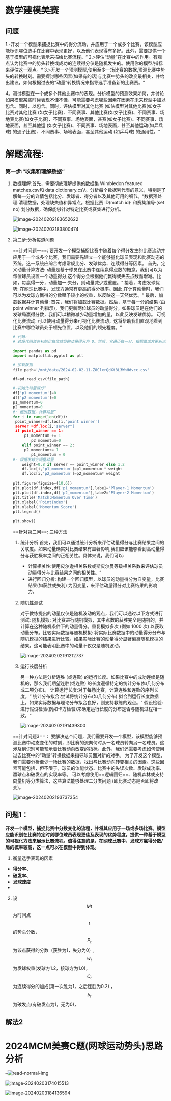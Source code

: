 # 数学建模美赛

## 问题

1.-开发一个模型来捕捉比赛中的得分流动，并应用于一个或多个比赛，该模型应能标识哪位选手在比赛中表现更好，以及他们表现得有多好。此外，需要提供一个基于模型的可视化表示来描绘比赛流程。“
2.>评估“动量”在比赛中的作用。有观点认为比赛中的势头转换或成功的连续得分仅是随机发生的。使用你的模型/指标来评估这一观点。“
3.>开发一个预测模型,使用至少一场比赛的数据,预测比赛中势头的转换时刻。需要探讨哪些因素(如果有的话)与比赛中势头的改变最相关，并给出建议，如何根据过去的“动量”转换情况来指导选手准备新的比赛赛。“

4。测试模型在一个或多个其他比赛中的表现。分析模型的预测效果如何，并讨论如果模型某些时候表现不佳不佳，可能需要考虑哪些因素在因素在未来模型中加以包含。同时，以包含。同时，评估模型对其他比赛 (如估模型对其他比赛(如女子比赛对其他比赛 (如女子比赛)、不同赛事、其他比赛(如女子比赛)、不同赛事、场地表比赛(如女子比赛)、不同赛事、场地表面，甚赛(如女子比赛)、不同赛事、场地表面，甚至其他运 (如女子比赛)、不同赛事、场地表面，甚至其他运动(如乒乓球) 的通子比赛)、不同赛事、场地表面，甚至其他运动 (如乒乓球) 的通用性。“

# 解题流程:
### 第一步:“收集和理解数据“
1. 数据理解:首先，需要彻底理解提供的数据集 Wimbledon featured matches.csv和 data dictionary.csV。分析每个数据列代表的意义，特别是了解每一分的详情包括比分、发球者、得分者以及其他可用的细节。“数据预处理:清理数据，处理缺失值和异常点。根据比赛 ID(match id)· 和赛集编号·(set no) 划分数据，确保能够针对特定比赛或赛集进行分析。

   ![image-20240202183652622](D:\Code_space\Markdown\imags\image-20240202183652622.png)

   ![image-20240202183800474](D:\Code_space\Markdown\imags\image-20240202183800474.png)

2. 第二步:分析每道问题

   ==针对问题一==: 要开发一个模型捕捉比赛中随着每个得分发生的比赛流动并应用于一个或多个比赛，我们需要先建立一个能够量化球员表现和比赛动态的系统。这一系统应综合考虑常规比分、发球优势、连续得分等因素。
   首先，定义动量计算方法: 动量是基于球员在比赛中连续赢得点数的概念。我们可以为每位球员设置一个动量得分,这个得分会根据他们赢得或失去点数而增减。比如，每赢得一分，动量加一;失分，则动量减少或重置。“
   接着，考虑发球优势: 在网球比赛中，发球方通常有更高的得分概率。因此,在计算动量时，我们可以为发球方赢得的分数赋予较小的权重，以反映这一天然优势。“
   最后，加载数据并计算动量: 首先，我们将加载比赛数据。然后，基于每一分的结果 (由 point winner 列指示)，我们更新两位球员的动量得分。如果球员是在他们的发球局赢得分数，我们可以稍微减少动量增加的量，以此反映发球优势。
   可视化比赛流动: 可以使用动量得分来可视化比赛流动。这将帮助我们直观地看到比赛中哪位球员处于领先位置，以及他们的领先程度。“

   ```py
   # 代码:
   # 这段代码首先初始化每位球员的动量得分为 0。然后，它遍历每一分，根据赢球方更新动量得分，并考虑发球方的优势。最后，使用 Matplotlib 绘制动量得分，展示比赛的流动性。这个可视化帮助我们理解比赛过程中哪位球员处于领先位置以及他们的领先程度。“
   
   import pandas as pd
   import matplotlib.pyplot as plt
   
   # 加载数据
   file_path='/mnt/data/2024-02-02-11-Z8ClxrQdXt8L3WnHdvcc.csv'
   
   df=pd.read_csv(file_path)
   
   #·初始化动量得分“
   df['p1_momentum']=0
   df['p2 momentum']=0
   p1_momentum=0
   p2_momentum=0
   #· 遍历数据，计算动量“
   for i in range(len(df)):
   	point_winner=df.loc[i,"point winner']
   	server =df.loc[i,'server"]
   	if point_winner == 1:
   		p1_momentum += 1
           p2 momentum=0
       elif point_winner == 2:
   		p2_momentum+= 1
           p1_momentum = 0
   #· 根据发球方调整动量
       weight=0.8 if server == point_winner else 1.2
       df.loc[i,'p1_momentum']=p1_momentum * weight
       df.loc[i,'p2_momentum']=p2_momentum* weight
       
   plt.figure(figsize=(10,6))
   plt.plot(df.index,df['p1_momentum'],labe1='Player·1 Momentum')
   plt.plot(df.index,df['p2_momentum'],labe2='Player·2 Momentum')
   plt.title('Match:Momentum Over Time')
   plt.xlabel('PointIndex')
   plt.ylabel('Momentum Score')
   plt.legend()
                      
   plt.show()
   ```

   ==针对第二问==: 三种方法

   1. 统计分析
      首先，我们可以通过统计分析来评估动量得分与比赛结果之间的关联度。如果动量确实对比赛结果有显著影响,我们应该能够看到高动量得分与获胜概率之间的正相关性。具体来说，我们可以:

      * 计算相关性:使用皮尔逊相关系数或斯皮尔曼等级相关系数来评估球员动量得分与比赛结果之间的相关性。“
      * 进行回归分析: 构建一个回归模型，以球员的动量得分为自变量，比赛结果(如获胜或失利) 为因变量，来评估动量得分对比赛结果的影响力。

   2. 随机性测试

      对于教练提出的动量仅仅是随机波动的观点，我们可以通过以下方式进行测试:
      随机模拟: 对比赛进行随机模拟，其中点数的获胜完全是随机的，并计算在这种随机条件下的动量得分。重复模拟多次 (例如 1000 次) 以获取动量分布。比较实际数据与随机模拟: 将实际比赛数据中的动量得分分布与随机模拟的结果进行比较。如果实际比赛的动量得分显著偏离随机模拟的结果，这可能表明比赛中的动量不仅仅是随机波动。

      ![image-20240202191212737](D:\Code_space\Markdown\imags\image-20240202191212737.png)

   3. 运行长度分析

      另一种方法是分析连胜 (或连败) 的运行长度。如果比赛中的成功连续是随机的，那么我们期望连胜(或连败) 的长度遵循特定的统计分布(如几何分布或二项分布)。
      计算运行长度:对于每场比赛，计算连胜和连败的序列长度。“
      统计分布拟合:尝试将统计分布(如几何分布) 拟合到运行长度数据上。如果实际数据与理论分布拟合良好，则支持教练的观点。“
      假设检验: 进行假设检验(例如卡方检验)来确定运行长度的分布是否与随机过程相一致。“

      ![image-20240202191439300](D:\Code_space\Markdown\imags\image-20240202191439300.png)

   ==针对问题3==：
   要解决这个问题，我们需要开发一个模型，该模型能够预测比赛中动态变化的时刻，即比赛的流向何时从一名球员转向另一名球员。这涉及到识别可能预示着比赛动向改变的指标。此外，我们还需要考虑如何使用过去比赛中的“动量”转换数据来指导球员面对新的对手。
   为了开发这个模型，我们需要分析至少一场比赛的数据，找出与比赛动向转变相关的因素。这些因素可能包括，但不限于，球员的体能状态、比赛中的失误次数、发球成功率、赢球点和破发点的实现率等。
   可以考虑使用==逻辑回归==、随机森林或支持向量机等分类算法，这些算法能够处理二分类问题 (即比赛动态是否即将改变)。

   ![image-20240202193737354](D:\Code_space\Markdown\imags\image-20240202193737354.png)

## 问题1：

 **开发一个模型，捕捉比赛中分数变化的流程，并将其应用于一场或多场比赛。模型应能识别在比赛特定时刻哪位球员表现更佳及表现的优势程度。提供一种基于模型的可视化方法来展示比赛流程。值得注意的是，在网球比赛中，发球方赢得分数/局的概率较高，这一点可以在模型中得到体现。**

1. 衡量选手表现的因素

* **得分率、**
* **破发率、**
* **发球速度**
* 

2. 设$$Mt$$为时间点$$t$$的势头分数，$$P_t$$为该点获得的分数（获胜为1，失分为0）, $$w_t$$为发球权重(发球方1.2，接球方为1.0)，$$C_t$$为连续得分的加成(第一次胜为1，之后连胜为0.2) ，$$b_t$$为破发点(有破发点为1，无为0)，





## 解法2

# 2024MCM美赛C题(网球运动势头)思路分析





–![read-normal-img](https://i0.hdslb.com/bfs/new_dyn/watermark/fa6966bebac248e493df3ee0ac54e1bf695253788.jpg@progressive.webp)

![image-20240203174015513](D:\Code_space\Markdown\imags\image-20240203174015513.png)

![image-20240203184136594](D:\Code_space\Markdown\imags\image-20240203184136594.png)
